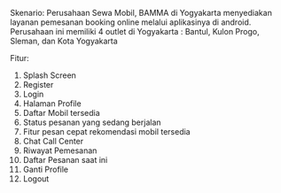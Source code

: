 Skenario:
Perusahaan Sewa Mobil, BAMMA di Yogyakarta menyediakan layanan
pemesanan booking online melalui aplikasinya di android. Perusahaan
ini memiliki 4 outlet di Yogyakarta : Bantul, Kulon Progo, Sleman, dan
Kota Yogyakarta

Fitur:
1. Splash Screen
2. Register
3. Login
4. Halaman Profile
5. Daftar Mobil tersedia
6. Status pesanan yang sedang berjalan
7. Fitur pesan cepat rekomendasi mobil tersedia
8. Chat Call Center
9. Riwayat Pemesanan
10. Daftar Pesanan saat ini
11. Ganti Profile
12. Logout
